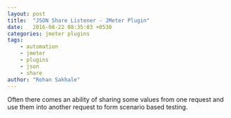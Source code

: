```yaml
---
layout: post
title:  "JSON Share Listener - JMeter Plugin"
date:   2016-08-22 08:35:03 +0530
categories: jmeter plugins
tags: 
    - automation
    - jmeter
    - plugins
    - json
    - share
author: "Rohan Sakhale"
---
```


Often there comes an ability of sharing some values from one request and use them into another request to form scenario based testing.
<!--more-->